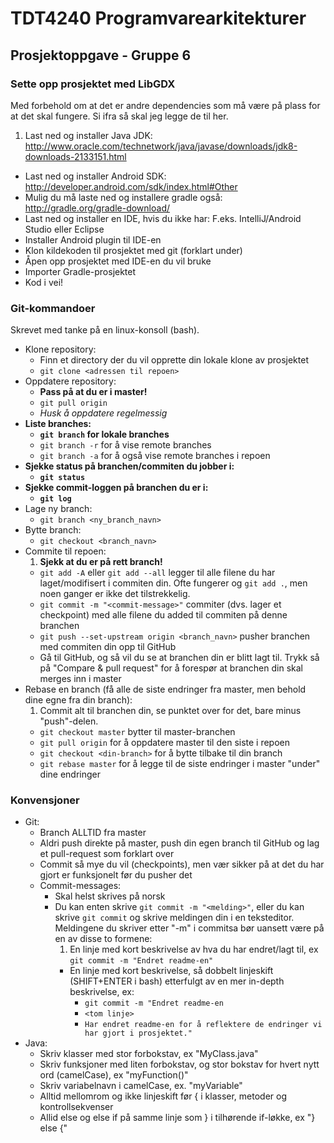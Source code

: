 ﻿# TDT4240 Programvarearkitekturer
## Prosjektoppgave - Gruppe 6

### Sette opp prosjektet med LibGDX
Med forbehold om at det er andre dependencies som må være på plass for at det skal fungere. Si ifra så skal jeg legge de til her.

1. Last ned og installer Java JDK: http://www.oracle.com/technetwork/java/javase/downloads/jdk8-downloads-2133151.html
* Last ned og installer Android SDK: http://developer.android.com/sdk/index.html#Other
* Mulig du må laste ned og installere gradle også: http://gradle.org/gradle-download/
* Last ned og installer en IDE, hvis du ikke har: F.eks. IntelliJ/Android Studio eller Eclipse
* Installer Android plugin til IDE-en
* Klon kildekoden til prosjektet med git (forklart under)
* Åpen opp prosjektet med IDE-en du vil bruke
* Importer Gradle-prosjektet
* Kod i vei!

### Git-kommandoer
Skrevet med tanke på en linux-konsoll (bash).

* Klone repository:
	* Finn et directory der du vil opprette din lokale klone av prosjektet
	* `git clone <adressen til repoen>`
* Oppdatere repository:
	* **Pass på at du er i master!**
	* `git pull origin`
	* *Husk å oppdatere regelmessig*
* **Liste branches:**
	* **`git branch` for lokale branches**
	* `git branch -r` for å vise remote branches
	* `git branch -a` for å også vise remote branches i repoen
* **Sjekke status på branchen/commiten du jobber i:**
	* **`git status`**
* **Sjekke commit-loggen på branchen du er i:**
	* **`git log`**
* Lage ny branch:
	* `git branch <ny_branch_navn>`
* Bytte branch:
	* `git checkout <branch_navn>`
* Commite til repoen:
	1. **Sjekk at du er på rett branch!**
	* `git add -A` eller `git add --all` legger til alle filene du har laget/modifisert i commiten din. Ofte fungerer og `git add .`, men noen ganger er ikke det tilstrekkelig.
	* `git commit -m "<commit-message>"` commiter (dvs. lager et checkpoint) med alle filene du added til commiten på denne branchen
	* `git push --set-upstream origin <branch_navn>` pusher branchen med commiten din opp til GitHub
	* Gå til GitHub, og så vil du se at branchen din er blitt lagt til. Trykk så på "Compare & pull request" for å forespør at branchen din skal merges inn i master
* Rebase en branch (få alle de siste endringer fra master, men behold dine egne fra din branch):
	1. Commit alt til branchen din, se punktet over for det, bare minus "push"-delen.
	* `git checkout master` bytter til master-branchen
	* `git pull origin` for å oppdatere master til den siste i repoen
	* `git checkout <din-branch>` for å bytte tilbake til din branch
	* `git rebase master` for å legge til de siste endringer i master "under" dine endringer

### Konvensjoner

* Git:
	* Branch ALLTID fra master
	* Aldri push direkte på master, push din egen branch til GitHub og lag et pull-request som forklart over
	* Commit så mye du vil (checkpoints), men vær sikker på at det du har gjort er funksjonelt før du pusher det
	* Commit-messages:
		* Skal helst skrives på norsk
		* Du kan enten skrive `git commit -m "<melding>"`, eller du kan skrive `git commit` og skrive meldingen din i en teksteditor. Meldingene du skriver etter "-m" i commitsa bør uansett være på en av disse to formene:
			1. En linje med kort beskrivelse av hva du har endret/lagt til, ex `git commit -m "Endret readme-en"`
			* En linje med kort beskrivelse, så dobbelt linjeskift (SHIFT+ENTER i bash) etterfulgt av en mer in-depth beskrivelse, ex:
				* `git commit -m "Endret readme-en`
				* `<tom linje>`
				* `Har endret readme-en for å reflektere de endringer vi har gjort i prosjektet."`
* Java:
	* Skriv klasser med stor forbokstav, ex "MyClass.java"
	* Skriv funksjoner med liten forbokstav, og stor bokstav for hvert nytt ord (camelCase), ex "myFunction()"
	* Skriv variabelnavn i camelCase, ex. "myVariable"
	* Alltid mellomrom og ikke linjeskift før { i klasser, metoder og kontrollsekvenser
	* Allid else og else if på samme linje som } i tilhørende if-løkke, ex "} else {"